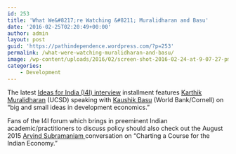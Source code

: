 ```yaml
---
id: 253
title: 'What We&#8217;re Watching &#8211; Muralidharan and Basu'
date: '2016-02-25T02:20:49+00:00'
author: admin
layout: post
guid: 'https://pathindependence.wordpress.com/?p=253'
permalink: /what-were-watching-muralidharan-and-basu/
image: /wp-content/uploads/2016/02/screen-shot-2016-02-24-at-9-07-27-pm.png
categories:
    - Development
---
```


The latest [Ideas for India (I4I) interview](http://ideasforindia.in/article.aspx?article_id=406) installment features [Karthik Muralidharan](http://econweb.ucsd.edu/~kamurali/) (UCSD) speaking with [Kaushik Basu](http://www.kaushikbasu.org/) (World Bank/Cornell) on “big and small ideas in development economics.”

Fans of the I4I forum which brings in preeminent Indian academic/practitioners to discuss policy should also check out the August 2015 [Arvind Subramaniam ](http://www.ideasforindia.in/article.aspx?article_id=1486)conversation on “Charting a Course for the Indian Economy.”
